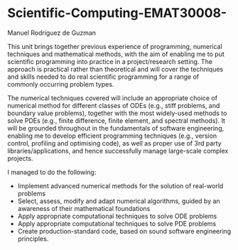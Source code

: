 # Scientific-Computing-EMAT30008-
Manuel Rodriguez de Guzman

This unit brings together previous experience of programming, numerical techniques and mathematical methods, with the aim of enabling me to put scientific programming into practice in a project/research setting. The approach is practical rather than theoretical and will cover the techniques and skills needed to do real scientific programming for a range of commonly occurring problem types.

The numerical techniques  covered will include an appropriate choice of numerical method for different classes of ODEs (e.g., stiff problems, and boundary value problems), together with the most widely-used methods to solve PDEs (e.g., finite difference, finite element, and spectral methods). It will be grounded throughout in the fundamentals of software engineering, enabling me to develop efficient programming techniques (e.g., version control, profiling and optimising code), as well as proper use of 3rd party libraries/applications, and hence successfully manage large-scale complex projects.

I managed to do the following:
 * Implement advanced numerical methods for the solution of real-world problems
 * Select, assess, modify and adapt numerical algorithms, guided by an awareness of their mathematical foundations
 * Apply appropriate computational techniques to solve ODE problems
 * Apply appropriate computational techniques to solve PDE problems
 * Create production-standard code, based on sound software engineering principles.
